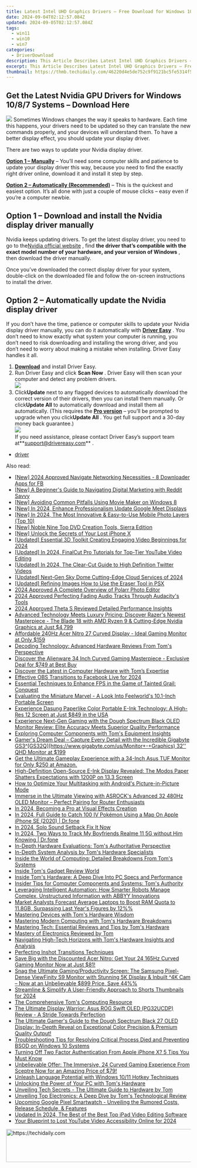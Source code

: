 ```yaml
---
title: Latest Intel UHD Graphics Drivers – Free Download for Windows 10/11 Users
date: 2024-09-04T02:12:57.084Z
updated: 2024-09-05T02:12:57.084Z
tags:
  - win11
  - win10
  - win7
categories:
  - DriverDownload
description: This Article Describes Latest Intel UHD Graphics Drivers – Free Download for Windows 10/11 Users
excerpt: This Article Describes Latest Intel UHD Graphics Drivers – Free Download for Windows 10/11 Users
thumbnail: https://thmb.techidaily.com/46220d4e5de752c9f9121bc5fe5314f52ef333630dc70248125ef90566a42a71.jpg
---
```


## Get the Latest Nvidia GPU Drivers for Windows 10/8/7 Systems – Download Here

![](https://images.drivereasy.com/wp-content/uploads/2018/08/img_5b7e946a16130-300x190.jpg) Sometimes Windows changes the way it speaks to hardware. Each time this happens, your drivers need to be updated so they can translate the new commands properly, and your devices will understand them. To have a better display effect, you should update your display driver.

There are two ways to update your Nvidia display driver.

[**Option 1 – Manually**](https://tools.techidaily.com/drivereasy/download/) – You’ll need some computer skills and patience to update your display driver this way, because you need to find the exactly right driver online, download it and install it step by step.

[**Option 2 – Automatically (Recommended)**](https://www.drivereasy.com/knowledge/nvidia-display-driver-download-and-install-for-windows/#o2) – This is the quickest and easiest option. It’s all done with just a couple of mouse clicks – easy even if you’re a computer newbie.

## Option 1 – Download and install the Nvidia display driver manually

 Nvidia keeps updating drivers. To get the latest display driver, you need to go to the[Nvidia official website](https://www.nvidia.com/Download/index.aspx?lang=en-us) , find **the driver that’s compatible with the exact model number of your hardware, and your version of Windows** , then download the driver manually.

 Once you’ve downloaded the correct display driver for your system, double-click on the downloaded file and follow the on-screen instructions to install the driver.

## Option 2 – Automatically update the Nvidia display driver

 If you don’t have the time, patience or computer skills to update your Nvidia display driver manually, you can do it automatically with **[Driver Easy](https://tools.techidaily.com/drivereasy/download/)**  . You don’t need to know exactly what system your computer is running, you don’t need to risk downloading and installing the wrong driver, and you don’t need to worry about making a mistake when installing. Driver Easy handles it all.

1. **[Download](https://tools.techidaily.com/drivereasy/download/)**  and install Driver Easy.
2. Run Driver Easy and click **Scan Now** . Driver Easy will then scan your computer and detect any problem drivers.  
![](https://images.drivereasy.com/wp-content/uploads/2018/09/img_5ba09ca3136e1.jpg)
3. Click**Update** next to any flagged devices to automatically download the correct version of their drivers, then you can install them manually. Or click**Update All** to automatically download and install them all automatically. (This requires the **[Pro version](https://tools.techidaily.com/drivereasy/download/)**  – you’ll be prompted to upgrade when you click**Update All** . You get full support and a 30-day money back guarantee.)  
![](https://images.drivereasy.com/wp-content/uploads/2018/09/img_5bacace00b167.jpg)  
 If you need assistance, please contact Driver Easy’s support team at**<support@drivereasy.com>** .

* [driver](https://tools.techidaily.com/drivereasy/download/)

<ins class="adsbygoogle"
     style="display:block"
     data-ad-format="autorelaxed"
     data-ad-client="ca-pub-7571918770474297"
     data-ad-slot="1223367746"></ins>



<ins class="adsbygoogle"
     style="display:block"
     data-ad-client="ca-pub-7571918770474297"
     data-ad-slot="8358498916"
     data-ad-format="auto"
     data-full-width-responsive="true"></ins>

<span class="atpl-alsoreadstyle">Also read:</span>
<div><ul>
<li><a href="https://facebook-videos.techidaily.com/new-2024-approved-navigate-networking-necessities-8-downloader-apps-for-fb/"><u>[New] 2024 Approved  Navigate Networking Necessities - 8 Downloader Apps for FB</u></a></li>
<li><a href="https://extra-lessons.techidaily.com/new-a-beginners-guide-to-navigating-digital-marketing-with-reddit-savvy/"><u>[New] A Beginner's Guide to Navigating Digital Marketing with Reddit Savvy</u></a></li>
<li><a href="https://extra-tips.techidaily.com/new-avoiding-common-pitfalls-using-movie-maker-on-windows-8/"><u>[New] Avoiding Common Pitfalls  Using Movie Maker on Windows 8</u></a></li>
<li><a href="https://desktop-recording.techidaily.com/new-in-2024-enhance-professionalism-update-google-meet-displays/"><u>[New] In 2024, Enhance Professionalism  Update Google Meet Displays</u></a></li>
<li><a href="https://article-helps.techidaily.com/new-in-2024-the-most-innovative-and-easy-to-use-mobile-photo-layers-top-10/"><u>[New] In 2024, The Most Innovative & Easy-to-Use Mobile Photo Layers (Top 10)</u></a></li>
<li><a href="https://some-approaches.techidaily.com/new-noble-nine-top-dvd-creation-tools-sierra-edition/"><u>[New] Noble Nine  Top DVD Creation Tools, Sierra Edition</u></a></li>
<li><a href="https://some-approaches.techidaily.com/new-unlock-the-secrets-of-your-lost-iphone-x/"><u>[New] Unlock the Secrets of Your Lost iPhone X</u></a></li>
<li><a href="https://youtube-zero.techidaily.com/ed-essential-3d-toolkit-creating-engaging-video-beginnings-for-2024/"><u>[Updated] Essential 3D Toolkit  Creating Engaging Video Beginnings for 2024</u></a></li>
<li><a href="https://eaxpv-info.techidaily.com/updated-in-2024-finalcut-pro-tutorials-for-top-tier-youtube-video-editing/"><u>[Updated] In 2024, FinalCut Pro Tutorials for Top-Tier YouTube Video Editing</u></a></li>
<li><a href="https://twitter-videos.techidaily.com/updated-in-2024-the-clear-cut-guide-to-high-definition-twitter-videos/"><u>[Updated] In 2024, The Clear-Cut Guide to High Definition Twitter Videos</u></a></li>
<li><a href="https://extra-approaches.techidaily.com/updated-next-gen-sky-dome-cutting-edge-cloud-services-of-2024/"><u>[Updated] Next-Gen Sky Dome  Cutting-Edge Cloud Services of 2024</u></a></li>
<li><a href="https://extra-guidance.techidaily.com/updated-refining-images-how-to-use-the-eraser-tool-in-psx/"><u>[Updated] Refining Images  How to Use the Eraser Tool in PSX</u></a></li>
<li><a href="https://extra-hints.techidaily.com/2024-approved-a-complete-overview-of-polarr-photo-editor/"><u>2024 Approved  A Complete Overview of Polarr Photo Editor</u></a></li>
<li><a href="https://article-posts.techidaily.com/2024-approved-perfecting-fading-audio-tracks-through-audacitys-tools/"><u>2024 Approved  Perfecting Fading Audio Tracks Through Audacity's Tools</u></a></li>
<li><a href="https://article-tips.techidaily.com/2024-approved-theta-s-reviewed-detailed-performance-insights/"><u>2024 Approved  Theta S Reviewed  Detailed Performance Insights</u></a></li>
<li><a href="https://hardware-help.techidaily.com/advanced-technology-meets-luxury-pricing-discover-razers-newest-masterpiece-the-blade-18-with-amd-ryzen-9-and-cutting-edge-nvidia-graphics-at-just-4799/"><u>Advanced Technology Meets Luxury Pricing: Discover Razer's Newest Masterpiece - The Blade 18 with AMD Ryzen 9 & Cutting-Edge Nvidia Graphics at Just $4,799</u></a></li>
<li><a href="https://hardware-help.techidaily.com/affordable-240hz-acer-nitro-27-curved-display-ideal-gaming-monitor-at-only-159/"><u>Affordable 240Hz Acer Nitro 27 Curved Display - Ideal Gaming Monitor at Only $159</u></a></li>
<li><a href="https://hardware-help.techidaily.com/decoding-technology-advanced-hardware-reviews-from-toms-perspective/"><u>Decoding Technology: Advanced Hardware Reviews From Tom's Perspective</u></a></li>
<li><a href="https://hardware-help.techidaily.com/discover-the-alienware-34-inch-curved-gaming-masterpiece-exclusive-deal-for-749-at-best-buy/"><u>Discover the Alienware 34 Inch Curved Gaming Masterpiece - Exclusive Deal for $749 at Best Buy</u></a></li>
<li><a href="https://hardware-help.techidaily.com/discover-the-latest-in-computer-hardware-with-toms-expertise/"><u>Discover the Latest in Computer Hardware with Tom’s Expertise</u></a></li>
<li><a href="https://on-screen-recording.techidaily.com/effective-obs-transitions-to-facebook-live-for-2024/"><u>Effective OBS Transitions to Facebook Live for 2024</u></a></li>
<li><a href="https://win-blog.techidaily.com/essential-techniques-to-enhance-fps-in-the-game-of-tainted-grail-conquest/"><u>Essential Techniques to Enhance FPS in the Game of Tainted Grail: Conquest</u></a></li>
<li><a href="https://hardware-help.techidaily.com/evaluating-the-miniature-marvel-a-look-into-feelworlds-101-inch-portable-screen/"><u>Evaluating the Miniature Marvel - A Look Into Feelworld's 10.1-Inch Portable Screen</u></a></li>
<li><a href="https://hardware-help.techidaily.com/experience-dasung-paperlike-color-portable-e-ink-technology-a-high-res-12-screen-at-just-849-in-the-usa/"><u>Experience Dasung Paperlike Color Portable E-Ink Technology: A High-Res 12 Screen at Just $849 in the USA</u></a></li>
<li><a href="https://hardware-help.techidaily.com/1723862801326-experience-next-gen-gaming-with-the-dough-spectrum-black-oled-monitor-review-elite-accuracy-meets-superior-quality-performance/"><u>Experience Next-Gen Gaming with the Dough Spectrum Black OLED Monitor Review: Elite Accuracy Meets Superior Quality Performance</u></a></li>
<li><a href="https://hardware-help.techidaily.com/exploring-computer-components-with-toms-equipment-insights/"><u>Exploring Computer Components with Tom's Equipment Insights</u></a></li>
<li><a href="https://hardware-help.techidaily.com/gamers-dream-deal-capture-every-detail-with-the-incredible-gigabyte-gs3gs32qhttpswwwgigabytecomusmonitorplus-plusgraphics-32-qhd-monitor-at-199/"><u>Gamer's Dream Deal – Capture Every Detail with the Incredible Gigabyte GS3^[GS32Q](https://www.gigabyte.com/us/Monitor+-+Graphics) 32'' QHD Monitor at $199</u></a></li>
<li><a href="https://hardware-help.techidaily.com/1723862783060-get-the-ultimate-gameplay-experience-with-a-34-inch-asus-tuf-monitor-for-only-250-at-amazon/"><u>Get the Ultimate Gameplay Experience with a 34-Inch Asus TUF Monitor for Only $250 at Amazon.</u></a></li>
<li><a href="https://hardware-help.techidaily.com/high-definition-open-source-e-ink-display-revealed-the-modos-paper-shatters-expectations-with-1200p-on-133-screen/"><u>High-Definition Open-Source E-Ink Display Revealed: The Modos Paper Shatters Expectations with 1200P on 13.3 Screen</u></a></li>
<li><a href="https://techtrends.techidaily.com/how-to-optimize-your-multitasking-with-androids-picture-in-picture-mode/"><u>How to Optimize Your Multitasking with Android's Picture-in-Picture Mode</u></a></li>
<li><a href="https://hardware-help.techidaily.com/immerse-in-the-ultimate-viewing-with-asrocks-advanced-32-480hz-oled-monitor-perfect-pairing-for-router-enthusiasts/"><u>Immerse in the Ultimate Viewing with ASROCK's Advanced 32 480Hz OLED Monitor – Perfect Pairing for Router Enthusiasts</u></a></li>
<li><a href="https://fox-links.techidaily.com/in-2024-becoming-a-pro-at-visual-effects-creation/"><u>In 2024, Becoming a Pro at Visual Effects Creation</u></a></li>
<li><a href="https://ios-pokemon-go.techidaily.com/in-2024-full-guide-to-catch-100-iv-pokemon-using-a-map-on-apple-iphone-se-2020-drfone-by-drfone-virtual-ios/"><u>In 2024, Full Guide to Catch 100 IV Pokémon Using a Map On Apple iPhone SE (2020) | Dr.fone</u></a></li>
<li><a href="https://some-guidance.techidaily.com/in-2024-solo-sound-setback-fix-it-now/"><u>In 2024, Solo Sound Setback  Fix It Now</u></a></li>
<li><a href="https://android-location-track.techidaily.com/in-2024-two-ways-to-track-my-boyfriends-realme-11-5g-without-him-knowing-drfone-by-drfone-virtual-android/"><u>In 2024, Two Ways to Track My Boyfriends Realme 11 5G without Him Knowing | Dr.fone</u></a></li>
<li><a href="https://hardware-help.techidaily.com/in-depth-hardware-evaluations-toms-authoritative-perspective/"><u>In-Depth Hardware Evaluations: Tom's Authoritative Perspective</u></a></li>
<li><a href="https://hardware-help.techidaily.com/in-depth-system-analysis-by-toms-hardware-specialists/"><u>In-Depth System Analysis by Tom's Hardware Specialists</u></a></li>
<li><a href="https://hardware-help.techidaily.com/inside-the-world-of-computing-detailed-breakdowns-from-toms-systems/"><u>Inside the World of Computing: Detailed Breakdowns From Tom's Systems</u></a></li>
<li><a href="https://hardware-help.techidaily.com/inside-toms-gadget-review-world/"><u>Inside Tom's Gadget Review World</u></a></li>
<li><a href="https://hardware-help.techidaily.com/inside-toms-hardware-a-deep-dive-into-pc-specs-and-performance/"><u>Inside Tom's Hardware: A Deep Dive Into PC Specs and Performance</u></a></li>
<li><a href="https://hardware-help.techidaily.com/insider-tips-for-computer-components-and-systems-toms-authority/"><u>Insider Tips for Computer Components and Systems: Tom's Authority</u></a></li>
<li><a href="https://solve-latest.techidaily.com/leveraging-intelligent-automation-how-smarter-robots-manage-complex-unstructured-information-with-abbyy-innovations/"><u>Leveraging Intelligent Automation: How Smarter Robots Manage Complex, Unstructured Information with ABBYY Innovations</u></a></li>
<li><a href="https://hardware-help.techidaily.com/market-analysts-forecast-average-laptops-to-boost-ram-quota-to-118gb-surpassing-last-years-figures-by-12/"><u>Market Analysts Forecast Average Laptops to Boost RAM Quota to 11.8GB, Surpassing Last Year's Figures by 12%%</u></a></li>
<li><a href="https://hardware-help.techidaily.com/mastering-devices-with-toms-hardware-wisdom/"><u>Mastering Devices with Tom's Hardware Wisdom</u></a></li>
<li><a href="https://hardware-help.techidaily.com/mastering-modern-computing-with-toms-hardware-breakdowns/"><u>Mastering Modern Computing with Tom's Hardware Breakdowns</u></a></li>
<li><a href="https://hardware-help.techidaily.com/mastering-tech-essential-reviews-and-tips-by-toms-hardware/"><u>Mastering Tech: Essential Reviews and Tips by Tom's Hardware</u></a></li>
<li><a href="https://hardware-help.techidaily.com/mastery-of-electronics-reviewed-by-tom/"><u>Mastery of Electronics Reviewed by Tom</u></a></li>
<li><a href="https://hardware-help.techidaily.com/navigating-high-tech-horizons-with-toms-hardware-insights-and-analysis/"><u>Navigating High-Tech Horizons with Tom's Hardware Insights and Analysis</u></a></li>
<li><a href="https://extra-information.techidaily.com/perfecting-inshot-transitions-techniques/"><u>Perfecting Inshot Transitions Techniques</u></a></li>
<li><a href="https://hardware-help.techidaily.com/1723862821380-save-big-with-the-discounted-acer-nitro-get-your-24-165hz-curved-gaming-monitor-now-at-just-81/"><u>Save Big with the Discounted Acer Nitro: Get Your 24 165Hz Curved Gaming Monitor Now at Just $81!</u></a></li>
<li><a href="https://hardware-help.techidaily.com/snag-the-ultimate-gamingproductivity-screen-the-samsung-pixel-dense-viewfinity-s9-monitor-with-stunning-5k-display-and-inbuilt-4k-cam-now-at-an-unbelievable47/"><u>Snag the Ultimate Gaming/Productivity Screen: The Samsung Pixel-Dense ViewFinity S9 Monitor with Stunning 5K Display & Inbuilt ^4K Cam – Now at an Unbelievable $899 Price, Save 44%%</u></a></li>
<li><a href="https://facebook-video-footage.techidaily.com/streamline-and-simplify-a-user-friendly-approach-to-shorts-thumbnails-for-2024/"><u>Streamline & Simplify  A User-Friendly Approach to Shorts Thumbnails for 2024</u></a></li>
<li><a href="https://hardware-help.techidaily.com/the-comprehensive-toms-computing-resource/"><u>The Comprehensive Tom's Computing Resource</u></a></li>
<li><a href="https://hardware-help.techidaily.com/the-ultimate-display-warrior-asus-rog-swift-oled-pg32ucdp-review-a-stride-towards-perfection/"><u>The Ultimate Display Warrior: Asus ROG Swift OLED (PG32UCDP) Review - A Stride Towards Perfection</u></a></li>
<li><a href="https://hardware-help.techidaily.com/the-ultimate-gamers-guide-to-the-dough-spectrum-black-27-oled-display-in-depth-reveal-on-exceptional-color-precision-and-premium-quality-output/"><u>The Ultimate Gamer's Guide to the Dough Spectrum Black 27 OLED Display: In-Depth Reveal on Exceptional Color Precision & Premium Quality Output!</u></a></li>
<li><a href="https://blue-screen-error.techidaily.com/troubleshooting-tips-for-resolving-critical-process-died-and-preventing-bsod-on-windows-10-systems/"><u>Troubleshooting Tips for Resolving Critical Process Died and Preventing BSOD on Windows 10 Systems</u></a></li>
<li><a href="https://apple-account.techidaily.com/turning-off-two-factor-authentication-from-apple-iphone-x-5-tips-you-must-know-by-drfone-ios/"><u>Turning Off Two Factor Authentication From Apple iPhone X? 5 Tips You Must Know</u></a></li>
<li><a href="https://hardware-help.techidaily.com/1723862784600-unbelievable-offer-the-immersive-24-curved-gaming-experience-from-sceptre-now-for-an-amazing-price-of-79/"><u>Unbelievable Offer: The Immersive, 24 Curved Gaming Experience From Sceptre Now for an Amazing Price of $79!</u></a></li>
<li><a href="https://win11-tips.techidaily.com/unleash-language-potential-with-windows-1011-hotkey-techniques/"><u>Unleash Language Potential with Windows 10/11 Hotkey Techniques</u></a></li>
<li><a href="https://hardware-help.techidaily.com/unlocking-the-power-of-your-pc-with-toms-hardware/"><u>Unlocking the Power of Your PC with Tom's Hardware</u></a></li>
<li><a href="https://hardware-help.techidaily.com/unveiling-tech-secrets-the-ultimate-guide-to-hardware-by-tom/"><u>Unveiling Tech Secrets - The Ultimate Guide to Hardware by Tom</u></a></li>
<li><a href="https://hardware-help.techidaily.com/unveiling-top-electronics-a-deep-dive-by-toms-technological-review/"><u>Unveiling Top Electronics: A Deep Dive by Tom's Technological Review</u></a></li>
<li><a href="https://tech-renaissance.techidaily.com/upcoming-google-pixel-smartwatch-unveiling-the-rumored-costs-release-schedule-and-features/"><u>Upcoming Google Pixel Smartwatch - Unveiling the Rumored Costs, Release Schedule, & Features</u></a></li>
<li><a href="https://video-creation-software.techidaily.com/updated-in-2024-the-best-of-the-best-top-ipad-video-editing-software/"><u>Updated In 2024, The Best of the Best Top iPad Video Editing Software</u></a></li>
<li><a href="https://facebook-video-footage.techidaily.com/your-blueprint-to-lost-youtube-video-accessibility-online-for-2024/"><u>Your Blueprint to Lost YouTube Video Accessibility Online for 2024</u></a></li>
</ul></div>

<!-- affiliate ads begin -->
<a href="https://aligracehair.sjv.io/c/5597632/2012406/19272" target="_top" id="2012406">
  <img src="//a.impactradius-go.com/display-ad/19272-2012406" border="0" alt="https://techidaily.com" width="728" height="90"/>
</a>
<img height="0" width="0" src="https://aligracehair.sjv.io/i/5597632/2012406/19272" style="position:absolute;visibility:hidden;" border="0" />
<!-- affiliate ads end -->